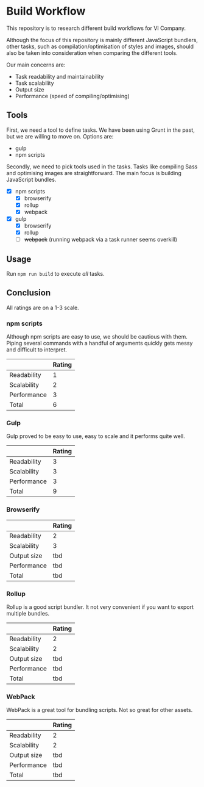 # Build Workflow

This repository is to research different build workflows for VI Company.

Although the focus of this repository is mainly different JavaScript bundlers, other tasks, such as compilation/optimisation of styles and images, should also be taken into consideration when comparing the different tools.

Our main concerns are:

- Task readability and maintainability
- Task scalability
- Output size
- Performance (speed of compiling/optimising)

## Tools

First, we need a tool to define tasks. We have been using Grunt in the past, but we are willing to move on. Options are:

- gulp
- npm scripts

Secondly, we need to pick tools used in the tasks. Tasks like compiling Sass and optimising images are straightforward. The main focus is building JavaScript bundles.

- [x] npm scripts
  - [x] browserify
  - [x] rollup
  - [x] webpack
- [x] gulp
  - [x] browserify
  - [x] rollup
  - [ ] ~~webpack~~ (running webpack via a task runner seems overkill)

## Usage

Run `npm run build` to execute _all_ tasks.

## Conclusion

All ratings are on a 1-3 scale.

### npm scripts

Although npm scripts are easy to use, we should be cautious with them. Piping several commands with a handful of arguments quickly gets messy and difficult to interpret.

|             | Rating |
|-------------|--------|
| Readability | 1      |
| Scalability | 2      |
| Performance | 3      |
| Total       | 6      |

### Gulp

Gulp proved to be easy to use, easy to scale and it performs quite well.

|             | Rating |
|-------------|--------|
| Readability | 3      |
| Scalability | 3      |
| Performance | 3      |
| Total       | 9      |

### Browserify

|             | Rating |
|-------------|--------|
| Readability | 2      |
| Scalability | 3      |
| Output size | tbd    |
| Performance | tbd    |
| Total       | tbd    |

### Rollup

Rollup is a good script bundler. It not very convenient if you want to export multiple bundles.

|             | Rating |
|-------------|--------|
| Readability | 2      |
| Scalability | 2      |
| Output size | tbd    |
| Performance | tbd    |
| Total       | tbd    |

### WebPack

WebPack is a great tool for bundling scripts. Not so great for other assets.

|             | Rating |
|-------------|--------|
| Readability | 2      |
| Scalability | 2      |
| Output size | tbd    |
| Performance | tbd    |
| Total       | tbd    |
